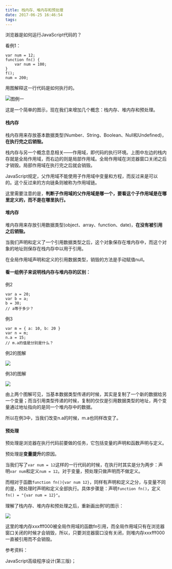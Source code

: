 ```yaml
---
title: 栈内存、堆内存和预处理
date: 2017-06-25 16:46:54
tags:
---
```

浏览器是如何运行JavaScript代码的？

看例1：

```
var num = 12;
function fn() {
    var num = 100;
}
f();
num = 200;
```

用图解释这一行代码是如何执行的。

![图例一](https://ws1.sinaimg.cn/large/006tNc79ly1fgxag0eo14j30ff0blaat.jpg)

这是一个简单的图示，现在我们来增加几个概念：栈内存、堆内存和预处理。

#### 栈内存

栈内存用来存放基本数据类型(Number、String、Boolean、Null和Undefined)，**在执行完之后销毁。**

栈内存与另一个概念息息相关——作用域，即代码的执行环境。上图中左边的栈内存就是全局作用域，而右边的则是局部作用域。全局作用域在浏览器窗口关闭之后才销毁。局部作用域在执行完之后就会销毁。

JavaScript规定，父作用域不能使用子作用域中变量和方程，而反过来是可以的。这个反过来的方向链条则被称为作用域链。

这里需要注意的是，**判断子作用域的父作用域是哪一个，要看这个子作用域是在哪里定义的，而不是在哪里执行。**

#### 堆内存

堆内存用来存放引用数据类型(object、array、function、date)，**在没有被引用之后销毁。**

当我们声明和定义了一个引用数据类型之后，这个对象保存在堆内存中，而这个对象的地址则保存在栈内存中以用于引用。

在全局作用域声明和定义的引用数据类型，销毁的方法是手动赋值null。

#### 看一组例子来说明栈内存与堆内存的区别：

例2

~~~
var a = 20;
var b = a;
b = 30;
// a等于多少？
~~~

例3

~~~
var m = { a: 10, b: 20 }
var n = m;
n.a = 15;
// m.a的值是分别是什么？
~~~

例2的图解

![](https://ws3.sinaimg.cn/large/006tNc79ly1fgxhh3tnlgj30no059q3b.jpg)

例3的图解

![](https://ws2.sinaimg.cn/large/006tNc79gy1fgxhq85drcj30g309waah.jpg)

由上两个图解可见，当基本数据类型传递的时候，其实是复制了一个新的数据给另一个变量；而当引用类型传递的时候，复制的仅仅是引用数据类型的地址，两个变量通过地址指向的是同一个堆内存中的数据。

所以在例3中，当我们改变n.a的时候，m.a也同样改变了。

#### 预处理

预处理是浏览器在执行代码前要做的任务，它包括变量的声明和函数声明与定义。

预处理是**变量提升**的原因。

当我们写了`var num = 12`这样的一行代码的时候，在执行时其实是分为两步：声明`var num`和定义`num = 12`。对于变量，预处理只做声明而不做定义。

而相对于函数`function fn(){var num 12}`，同样有声明和定义之分，与变量不同的是，预处理时声明和定义全部执行。具体步骤是：声明`function fn()`，定义`fn() = "{var num = 12}"`。

理解了栈内存、堆内存和预处理之后，重新画出例1的图示：

![](https://ws1.sinaimg.cn/large/006tNc79ly1fgxj9il06dj30g60bvwfi.jpg)

这里的堆内存xxxfff000被全局作用域的函数fn引用，而全局作用域只有在浏览器窗口关闭的时候才会销毁，所以，只要浏览器窗口没有关闭，则堆内存xxxfff000一直被引用而不会销毁。



参考资料：

JavaScript高级程序设计(第三版)；
